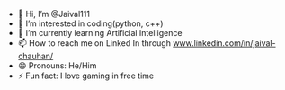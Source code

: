 - 👋 Hi, I’m @Jaival111
- 👀 I’m interested in coding(python, c++)
- 🌱 I’m currently learning Artificial Intelligence
- 📫 How to reach me on Linked In through www.linkedin.com/in/jaival-chauhan/
- 😄 Pronouns: He/Him
- ⚡ Fun fact: I love gaming in free time

<!---
Jaival111/Jaival111 is a ✨ special ✨ repository because its `README.md` (this file) appears on your GitHub profile.
You can click the Preview link to take a look at your changes.
--->
